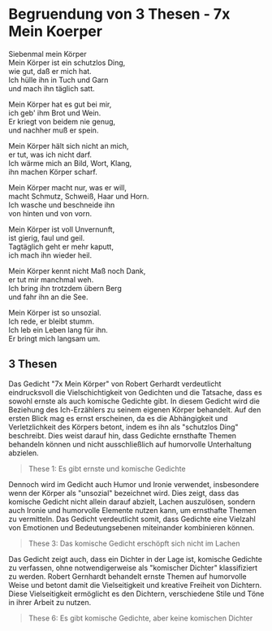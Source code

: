 # Begruendung von 3 Thesen - 7x Mein Koerper
Siebenmal mein Körper\
Mein Körper ist ein schutzlos Ding,\
wie gut, daß er mich hat.\
Ich hülle ihn in Tuch und Garn\
und mach ihn täglich satt.

Mein Körper hat es gut bei mir,\
ich geb' ihm Brot und Wein.\
Er kriegt von beidem nie genug,\
und nachher muß er spein.

Mein Körper hält sich nicht an mich,\
er tut, was ich nicht darf.\
Ich wärme mich an Bild, Wort, Klang,\
ihn machen Körper scharf.

Mein Körper macht nur, was er will,\
macht Schmutz, Schweiß, Haar und Horn.\
Ich wasche und beschneide ihn\
von hinten und von vorn.

Mein Körper ist voll Unvernunft,\
ist gierig, faul und geil.\
Tagtäglich geht er mehr kaputt,\
ich mach ihn wieder heil.

Mein Körper kennt nicht Maß noch Dank,\
er tut mir manchmal weh.\
Ich bring ihn trotzdem übern Berg\
und fahr ihn an die See.

Mein Körper ist so unsozial.\
Ich rede, er bleibt stumm.\
Ich leb ein Leben lang für ihn.\
Er bringt mich langsam um.

## 3 Thesen
Das Gedicht "7x Mein Körper" von Robert Gerhardt verdeutlicht eindrucksvoll die Vielschichtigkeit von Gedichten und die Tatsache, dass es sowohl ernste als auch komische Gedichte gibt. In diesem Gedicht wird die Beziehung des Ich-Erzählers zu seinem eigenen Körper behandelt. Auf den ersten Blick mag es ernst erscheinen, da es die Abhängigkeit und Verletzlichkeit des Körpers betont, indem es ihn als "schutzlos Ding" beschreibt. Dies weist darauf hin, dass Gedichte ernsthafte Themen behandeln können und nicht ausschließlich auf humorvolle Unterhaltung abzielen.

> These 1: Es gibt ernste und komische Gedichte

Dennoch wird im Gedicht auch Humor und Ironie verwendet, insbesondere wenn der Körper als "unsozial" bezeichnet wird. Dies zeigt, dass das komische Gedicht nicht allein darauf abzielt, Lachen auszulösen, sondern auch Ironie und humorvolle Elemente nutzen kann, um ernsthafte Themen zu vermitteln. Das Gedicht verdeutlicht somit, dass Gedichte eine Vielzahl von Emotionen und Bedeutungsebenen miteinander kombinieren können.

> These 3: Das komische Gedicht erschöpft sich nicht im Lachen

Das Gedicht zeigt auch, dass ein Dichter in der Lage ist, komische Gedichte zu verfassen, ohne notwendigerweise als "komischer Dichter" klassifiziert zu werden. Robert Gernhardt behandelt ernste Themen auf humorvolle Weise und betont damit die Vielseitigkeit und kreative Freiheit von Dichtern. Diese Vielseitigkeit ermöglicht es den Dichtern, verschiedene Stile und Töne in ihrer Arbeit zu nutzen.

> These 6: Es gibt komische Gedichte, aber keine komischen Dichter